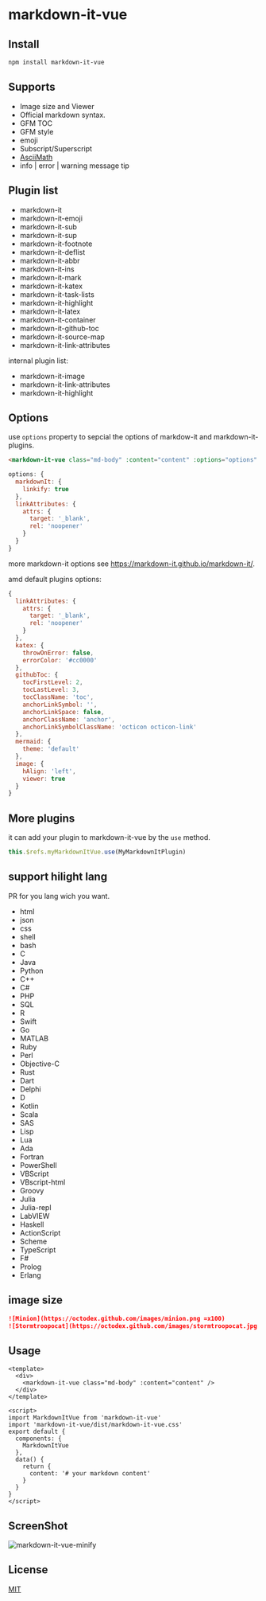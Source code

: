 # markdown-it-vue

## Install

```sh
npm install markdown-it-vue
```

## Supports

- Image size and Viewer
- Official markdown syntax.
- GFM TOC
- GFM style
- emoji
- Subscript/Superscript
- [AsciiMath](http://asciimath.org/)
- info | error | warning message tip

## Plugin list

- markdown-it
- markdown-it-emoji
- markdown-it-sub
- markdown-it-sup
- markdown-it-footnote
- markdown-it-deflist
- markdown-it-abbr
- markdown-it-ins
- markdown-it-mark
- markdown-it-katex
- markdown-it-task-lists
- markdown-it-highlight
- markdown-it-latex
- markdown-it-container
- markdown-it-github-toc
- markdown-it-source-map
- markdown-it-link-attributes

internal plugin list:

- markdown-it-image
- markdown-it-link-attributes
- markdown-it-highlight

## Options

use `options` property to sepcial the options of markdow-it and markdown-it-plugins.

```html
<markdown-it-vue class="md-body" :content="content" :options="options" />
```

```js
options: {
  markdownIt: {
    linkify: true
  },
  linkAttributes: {
    attrs: {
      target: '_blank',
      rel: 'noopener'
    }
  }
}
```

more markdown-it options see <https://markdown-it.github.io/markdown-it/>.

amd default plugins options:

```js
{
  linkAttributes: {
    attrs: {
      target: '_blank',
      rel: 'noopener'
    }
  },
  katex: {
    throwOnError: false,
    errorColor: '#cc0000'
  },
  githubToc: {
    tocFirstLevel: 2,
    tocLastLevel: 3,
    tocClassName: 'toc',
    anchorLinkSymbol: '',
    anchorLinkSpace: false,
    anchorClassName: 'anchor',
    anchorLinkSymbolClassName: 'octicon octicon-link'
  },
  mermaid: {
    theme: 'default'
  },
  image: {
    hAlign: 'left',
    viewer: true
  }
}
```

## More plugins

it can add your plugin to markdown-it-vue by the `use` method.

```js
this.$refs.myMarkdownItVue.use(MyMarkdownItPlugin)
```

## support hilight lang

PR for you lang wich you want.

- html
- json
- css
- shell
- bash
- C
- Java
- Python
- C++
- C#
- PHP
- SQL
- R
- Swift
- Go
- MATLAB
- Ruby
- Perl
- Objective-C
- Rust
- Dart
- Delphi
- D
- Kotlin
- Scala
- SAS
- Lisp
- Lua
- Ada
- Fortran
- PowerShell
- VBScript
- VBscript-html
- Groovy
- Julia
- Julia-repl
- LabVIEW
- Haskell
- ActionScript
- Scheme
- TypeScript
- F#
- Prolog
- Erlang

## image size

```md
![Minion](https://octodex.github.com/images/minion.png =x100)
![Stormtroopocat](https://octodex.github.com/images/stormtroopocat.jpg "The Stormtroopocat" =100x100)
```

## Usage

```vue
<template>
  <div>
    <markdown-it-vue class="md-body" :content="content" />
  </div>
</template>

<script>
import MarkdownItVue from 'markdown-it-vue'
import 'markdown-it-vue/dist/markdown-it-vue.css'
export default {
  components: {
    MarkdownItVue
  },
  data() {
    return {
      content: '# your markdown content'
    }
  }
}
</script>
```

## ScreenShot

![markdown-it-vue-minify](https://github.com/cvtung/markdown-it-vue-minify/blob/master/doc/markdown-it-vue-minify.png?raw=true)

## License

[MIT](https://github.com/cvtung/markdown-it-vue-minify/blob/master/LICENSE)
